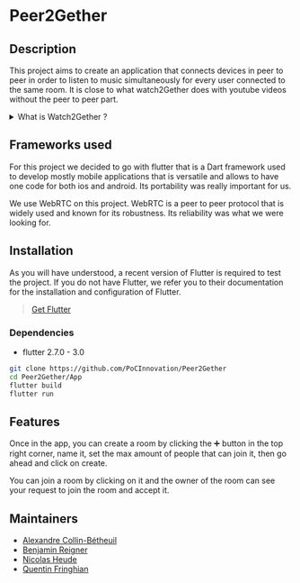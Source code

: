 # Peer2Gether

## Description

This project aims to create an application that connects devices in peer to peer in order to listen 
to music simultaneously for every user connected to the same room. It is close to what watch2Gether 
does with youtube videos without the peer to peer part.

<details>
    <summary>What is Watch2Gether ?</summary>
    Watch2Gether has a simple goal: to make it easy for friends to watch videos together, no matter 
    where they are in the world. The whole idea of Watch2Gether is to give you a cool place where 
    you can relax and have fun with your friends. Enjoy Watch2Gether!
</details>

## Frameworks used

For this project we decided to go with flutter that is a Dart framework used to develop mostly
mobile applications that is versatile and allows to have one code for both ios and android.
Its portability was really important for us.

We use WebRTC on this project. WebRTC is a peer to peer protocol that is widely used and known for
its robustness.
Its reliability was what we were looking for.

## Installation

As you will have understood, a recent version of Flutter is required to test the project.
If you do not have Flutter, we refer you to their documentation for the installation and configuration of Flutter.
> [Get Flutter](https://flutter.dev/docs/get-started/install) 

### Dependencies

- flutter 2.7.0 - 3.0

```bash
git clone https://github.com/PoCInnovation/Peer2Gether
cd Peer2Gether/App
flutter build
flutter run
```

## Features

Once in the app, you can create a room by clicking the :heavy_plus_sign: button in the top right 
corner, name it, set the max amount of people that can join it, then go ahead and click on create.

You can join a room by clicking on it and the owner of the room can see your request to join the 
room and accept it.

## Maintainers

- [Alexandre Collin-Bétheuil](https://github.com/AlexandreCollin)
- [Benjamin Reigner](https://github.com/Breigner01)
- [Nicolas Heude](https://github.com/nicolasheude)
- [Quentin Fringhian](https://github.com/QuentinFringhian)
